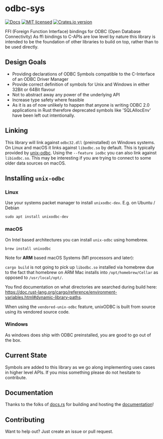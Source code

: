 # odbc-sys

[![Docs](https://docs.rs/odbc-sys/badge.svg)](https://docs.rs/odbc-sys/)
[![MIT licensed](https://img.shields.io/github/license/mashape/apistatus.svg)](https://github.com/pacman82/odbc-sys/blob/main/LICENSE)
[![Crates.io version](https://img.shields.io/crates/v/odbc-sys)](https://crates.io/crates/odbc-sys)

FFI (Foreign Function Interface) bindings for ODBC (Open Database Connectivity)
As ffi bindings to C-APIs are low level by nature this library is intended to be the foundation of
other libraries to build on top, rather than to be used directly.

## Design Goals

* Providing declarations of ODBC Symbols compatible to the C-Interface of an ODBC Driver Manager
* Provide correct definition of symbols for Unix and Windows in either 32Bit or 64Bit flavour
* Not to abstract away any power of the underlying API
* Increase type safety where feasible
* As it is as of now unlikely to happen that anyone is writing ODBC 2.0 applications in Rust
  therefore deprecated symbols like 'SQLAllocEnv' have been left out intentionally.

## Linking

This library will link against `odbc32.dll` (preinstalled) on Windows systems. On Linux and macOS it links against `libodbc.so` by default. This is typically provided by [unix-odbc](http://www.unixodbc.org/). Using the `--feature iodbc` you can also link against `libiodbc.so`. This may be interesting if you are trying to connect to some older data sources on macOS.

## Installing `unix-odbc`

### Linux

Use your systems packet manager to install `unixodbc-dev`. E.g. on Ubuntu / Debian

```shell
sudo apt install unixodbc-dev
```

### macOS

On Intel based architectures you can install `unix-odbc` using homebrew.

```shell
brew install unixodbc
```

Note for **ARM** based macOS Systems (M1 processors and later):

`cargo build` is not going to pick up `libodbc.so` installed via homebrew due to the fact that homebrew on ARM Mac installs into `/opt/homebrew/Cellar` as opposed to `/usr/local/opt/`.

You find documentation on what directories are searched during build here: <https://doc.rust-lang.org/cargo/reference/environment-variables.html#dynamic-library-paths>.

When using the `vendored-unix-odbc` feature, unixODBC is built from source using its vendored source code.

### Windows

As windows does ship with ODBC preinstalled, you are good to go out of the box.

## Current State

Symbols are added to this library as we go along implementing uses cases in higher level APIs. If you miss something please do not hesitate to contribute.

## Documentation

Thanks to the folks of [docs.rs] for building and hosting the [documentation]!

## Contributing

Want to help out? Just create an issue or pull request.

[docs.rs]: https://docs.rs
[documentation]: https://docs.rs/odbc-sys/
